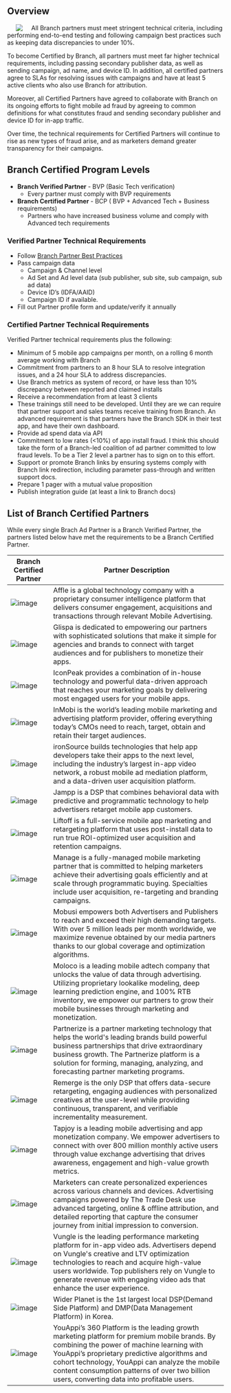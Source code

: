 ## Overview

<img align="left" style="margin:0px 20px" src="/_assets/img/pages/deep-linked-ads/cpp/cpp-logo.png">

All Branch partners must meet stringent technical criteria, including performing end-to-end testing and following campaign best practices such as keeping data discrepancies to under 10%.

To become Certified by Branch, all partners must meet far higher technical requirements, including passing secondary publisher data, as well as sending campaign, ad name, and device ID. In addition, all certified partners agree to SLAs for resolving issues with campaigns and have at least 5 active clients who also use Branch for attribution.

Moreover, all Certified Partners have agreed to collaborate with Branch on its ongoing efforts to fight mobile ad fraud by agreeing to common definitions for what constitutes fraud and sending secondary publisher and device ID for in-app traffic.

Over time, the technical requirements for Certified Partners will continue to rise as new types of fraud arise, and as marketers demand greater transparency for their campaigns.


## Branch Certified Program Levels

- **Branch Verified Partner** - BVP (Basic Tech verification)
    - Every partner must comply with BVP requirements
- **Branch Certified Partner** - BCP ( BVP + Advanced Tech + Business requirements)
    - Partners who have increased business volume and comply with Advanced tech requirements

### Verified Partner Technical Requirements

- Follow [Branch Partner Best Practices](/partner-management/branch-partner-best-practices)
- Pass campaign data
	- Campaign & Channel level
	- Ad Set and Ad level data (sub publisher, sub site, sub campaign, sub ad data)
	- Device ID’s (IDFA/AAID)
	- Campaign ID if available.
- Fill out Partner profile form and update/verify it annually

### Certified Partner Technical Requirements

Verified Partner technical requirements plus the following:

- Minimum of 5 mobile app campaigns per month, on a rolling 6 month average working with Branch
- Commitment from partners to an 8 hour SLA to resolve integration issues, and a 24 hour SLA to address discrepancies.
- Use Branch metrics as system of record, or have less than 10% discrepancy between reported and claimed installs
- Receive a recommendation from at least 3 clients
- These trainings still need to be developed. Until they are we can require that partner support and sales teams receive training from Branch. An advanced requirement is that partners have the Branch SDK in their test app, and have their own dashboard.
- Provide ad spend data via API
- Commitment to low rates (<10%) of app install fraud. I think this should take the form of a Branch-led coalition of ad partner committed to low fraud levels. To be a Tier 2 level a partner has to sign on to this effort.
- Support or promote Branch links by ensuring systems comply with Branch link redirection, including parameter pass-through and written support docs.
- Prepare 1 pager with a mutual value proposition
- Publish integration guide (at least a link to Branch docs)

## List of Branch Certified Partners

While every single Brach Ad Partner is a Branch Verified Partner, the partners listed below have met the requirements to be a Branch Certified Partner.

| **Branch Certified Partner** | **Partner Description** |
|--------------------------|---------------------|
| ![image](https://cdn.branch.io/branch-assets/ad-partner-manager/386574786681131050/affle_123-1528407257224.png) | Affle is a global technology company with a proprietary consumer intelligence platform that delivers consumer engagement, acquisitions and transactions through relevant Mobile Advertising. |
| ![image](https://cdn.branch.io/branch-assets/ad-partner-manager/386574786681131050/LogoFile-1525821842806.png) | Glispa is dedicated to empowering our partners with sophisticated solutions that make it simple for agencies and brands to connect with target audiences and for publishers to monetize their apps. |
| ![image](https://cdn.branch.io/branch-assets/ad-partner-manager/386574786681131050/iconpeak-logo@2x-1533860504350.png) | IconPeak provides a combination of in-house technology and powerful data-driven approach that reaches your marketing goals by delivering most engaged users for your mobile apps. |
| ![image](https://cdn.branch.io/branch-assets/ad-partner-manager/386574786681131050/inmobi-1528505589405.png) | InMobi is the world’s leading mobile marketing and advertising platform provider, offering everything today’s CMOs need to reach, target, obtain and retain their target audiences. |
| ![image](https://cdn.branch.io/branch-assets/ad-partner-manager/386574786681131050/is-1528505602244.png) | ironSource builds technologies that help app developers take their apps to the next level, including the industry’s largest in-app video network, a robust mobile ad mediation platform, and a data-driven user acquisition platform. |
| ![image](https://cdn.branch.io/branch-assets/ad-partner-manager/386574786681131050/jampp-1528308771519.png) | Jampp is a DSP that combines behavioral data with predictive and programmatic technology to help advertisers retarget mobile app customers. |
| ![image](https://cdn.branch.io/branch-assets/ad-partner-manager/386574786681131050/liftoff-logo-1528505628430.png) | Liftoff is a full-service mobile app marketing and retargeting platform that uses post-install data to run true ROI-optimized user acquisition and retention campaigns. |
| ![image](https://cdn.branch.io/branch-assets/ad-partner-manager/386574786681131050/manage_owler_20160228_060330_original-1528505646105.png) | Manage is a fully-managed mobile marketing partner that is committed to helping marketers achieve their advertising goals efficiently and at scale through programmatic buying. Specialties include user acquisition, re-targeting and branding campaigns. |
| ![image](https://cdn.branch.io/branch-assets/ad-partner-manager/386574786681131050/mobusi-1528505725676.png) | Mobusi empowers both Advertisers and Publishers to reach and exceed their high demanding targets. With over  5 million leads per month worldwide, we maximize revenue obtained by our media partners thanks to our global coverage and optimization algorithms. |
| ![image](https://cdn.branch.io/branch-assets/ad-partner-manager//MOLOCO_Logo_Horizon-1557359671722.png) | Moloco is a leading mobile adtech company that unlocks the value of data through advertising. Utilizing proprietary lookalike modeling, deep learning prediction engine, and 100% RTB inventory, we empower our partners to grow their mobile businesses through marketing and monetization. |
| ![image](https://cdn.branch.io/branch-assets/ad-partner-manager/386574786681131050/logo-1535766590358.png) | Partnerize is a partner marketing technology that helps the world's leading brands build powerful business partnerships that drive extraordinary business growth. The Partnerize platform is a solution for forming, managing, analyzing, and forecasting partner marketing programs. |
| ![image](https://cdn.branch.io/branch-assets/ad-partner-manager/386574786681131050/remerge-1528509097381.png) | Remerge is the only DSP that offers data-secure retargeting, engaging audiences with personalized creatives at the user-level while providing continuous, transparent, and verifiable incrementality measurement. |
| ![image](https://cdn.branch.io/branch-assets/ad-partner-manager/386574786681131050/tapjoy-logo-1524796724959.png) | Tapjoy is a leading mobile advertising and app monetization company. We empower advertisers to connect with over 800 million monthly active users through value exchange advertising that drives awareness, engagement and high-value growth metrics. |
| ![image](https://cdn.branch.io/branch-assets/ad-partner-manager/386574786681131050/TTD-Logo-1528510078241.png) | Marketers can create personalized experiences across various channels and devices. Advertising campaigns powered by The Trade Desk use advanced targeting, online & offline attribution, and detailed reporting that capture the consumer journey from initial impression to conversion. |
| ![image](https://cdn.branch.io/branch-assets/ad-partner-manager/386574786681131050/Vungle-1528510860118.png) | Vungle is the leading performance marketing platform for in-app video ads. Advertisers depend on Vungle's creative and LTV optimization technologies to reach and acquire high-value users worldwide. Top publishers rely on Vungle to generate revenue with engaging video ads that enhance the user experience. |
| ![image](https://cdn.branch.io/branch-assets/ad-partner-manager/386574786681131050/Wider_Planet_logo-1546995063867.png) | Wider Planet is the 1st largest local DSP(Demand Side Platform) and DMP(Data Management Platform) in Korea. |
| ![image](https://cdn.branch.io/branch-assets/ad-partner-manager/388787843096400122/youappi-1524611148376.png) | YouAppi’s 360 Platform is the leading growth marketing platform for premium mobile brands. By combining the power of machine learning with YouAppi’s proprietary predictive algorithms and cohort technology, YouAppi can analyze the mobile content consumption patterns of over two billion users, converting data into profitable users. |
